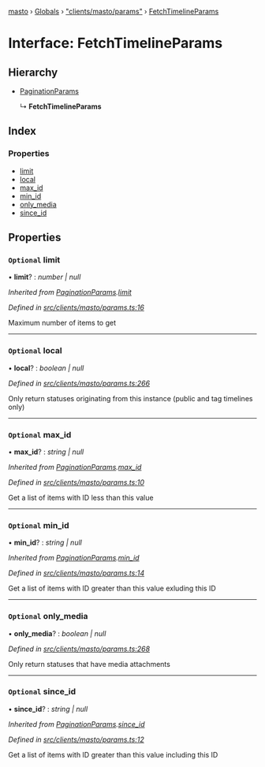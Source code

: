 [masto](../README.md) › [Globals](../globals.md) › ["clients/masto/params"](../modules/_clients_masto_params_.md) › [FetchTimelineParams](_clients_masto_params_.fetchtimelineparams.md)

# Interface: FetchTimelineParams

## Hierarchy

* [PaginationParams](_clients_masto_params_.paginationparams.md)

  ↳ **FetchTimelineParams**

## Index

### Properties

* [limit](_clients_masto_params_.fetchtimelineparams.md#optional-limit)
* [local](_clients_masto_params_.fetchtimelineparams.md#optional-local)
* [max_id](_clients_masto_params_.fetchtimelineparams.md#optional-max_id)
* [min_id](_clients_masto_params_.fetchtimelineparams.md#optional-min_id)
* [only_media](_clients_masto_params_.fetchtimelineparams.md#optional-only_media)
* [since_id](_clients_masto_params_.fetchtimelineparams.md#optional-since_id)

## Properties

### `Optional` limit

• **limit**? : *number | null*

*Inherited from [PaginationParams](_clients_masto_params_.paginationparams.md).[limit](_clients_masto_params_.paginationparams.md#optional-limit)*

*Defined in [src/clients/masto/params.ts:16](https://github.com/neet/masto.js/blob/b9f6bdd/src/clients/masto/params.ts#L16)*

Maximum number of items to get

___

### `Optional` local

• **local**? : *boolean | null*

*Defined in [src/clients/masto/params.ts:266](https://github.com/neet/masto.js/blob/b9f6bdd/src/clients/masto/params.ts#L266)*

Only return statuses originating from this instance (public and tag timelines only)

___

### `Optional` max_id

• **max_id**? : *string | null*

*Inherited from [PaginationParams](_clients_masto_params_.paginationparams.md).[max_id](_clients_masto_params_.paginationparams.md#optional-max_id)*

*Defined in [src/clients/masto/params.ts:10](https://github.com/neet/masto.js/blob/b9f6bdd/src/clients/masto/params.ts#L10)*

Get a list of items with ID less than this value

___

### `Optional` min_id

• **min_id**? : *string | null*

*Inherited from [PaginationParams](_clients_masto_params_.paginationparams.md).[min_id](_clients_masto_params_.paginationparams.md#optional-min_id)*

*Defined in [src/clients/masto/params.ts:14](https://github.com/neet/masto.js/blob/b9f6bdd/src/clients/masto/params.ts#L14)*

Get a list of items with ID greater than this value exluding this ID

___

### `Optional` only_media

• **only_media**? : *boolean | null*

*Defined in [src/clients/masto/params.ts:268](https://github.com/neet/masto.js/blob/b9f6bdd/src/clients/masto/params.ts#L268)*

Only return statuses that have media attachments

___

### `Optional` since_id

• **since_id**? : *string | null*

*Inherited from [PaginationParams](_clients_masto_params_.paginationparams.md).[since_id](_clients_masto_params_.paginationparams.md#optional-since_id)*

*Defined in [src/clients/masto/params.ts:12](https://github.com/neet/masto.js/blob/b9f6bdd/src/clients/masto/params.ts#L12)*

Get a list of items with ID greater than this value including this ID
